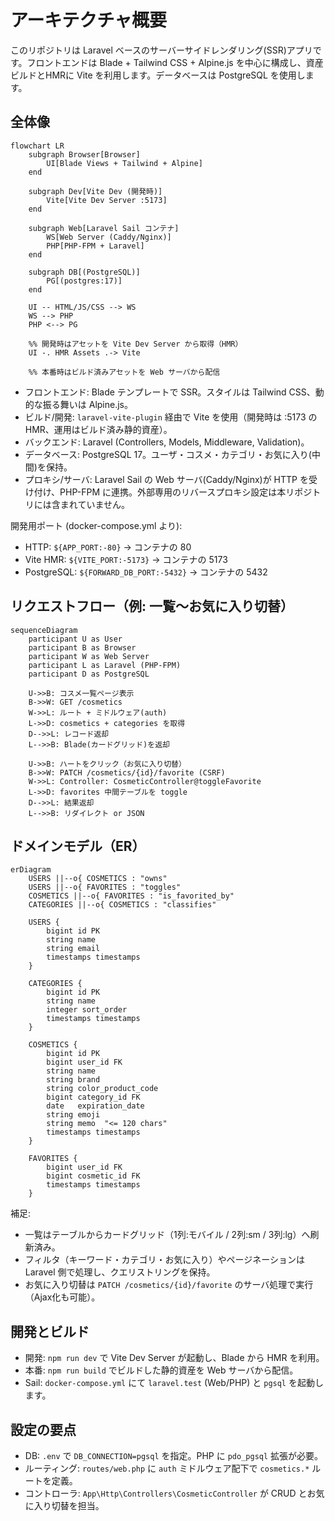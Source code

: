 # アーキテクチャ概要

このリポジトリは Laravel ベースのサーバーサイドレンダリング(SSR)アプリです。フロントエンドは Blade + Tailwind CSS + Alpine.js を中心に構成し、資産ビルドとHMRに Vite を利用します。データベースは PostgreSQL を使用します。

## 全体像

```mermaid
flowchart LR
    subgraph Browser[Browser]
        UI[Blade Views + Tailwind + Alpine]
    end

    subgraph Dev[Vite Dev (開発時)]
        Vite[Vite Dev Server :5173]
    end

    subgraph Web[Laravel Sail コンテナ]
        WS[Web Server (Caddy/Nginx)]
        PHP[PHP-FPM + Laravel]
    end

    subgraph DB[(PostgreSQL)]
        PG[(postgres:17)]
    end

    UI -- HTML/JS/CSS --> WS
    WS --> PHP
    PHP <--> PG

    %% 開発時はアセットを Vite Dev Server から取得（HMR）
    UI -. HMR Assets .-> Vite

    %% 本番時はビルド済みアセットを Web サーバから配信
```

- フロントエンド: Blade テンプレートで SSR。スタイルは Tailwind CSS、動的な振る舞いは Alpine.js。
- ビルド/開発: `laravel-vite-plugin` 経由で Vite を使用（開発時は :5173 の HMR、運用はビルド済み静的資産）。
- バックエンド: Laravel (Controllers, Models, Middleware, Validation)。
- データベース: PostgreSQL 17。ユーザ・コスメ・カテゴリ・お気に入り(中間)を保持。
- プロキシ/サーバ: Laravel Sail の Web サーバ(Caddy/Nginx)が HTTP を受け付け、PHP-FPM に連携。外部専用のリバースプロキシ設定は本リポジトリには含まれていません。

開発用ポート (docker-compose.yml より):
- HTTP: `${APP_PORT:-80}` → コンテナの 80
- Vite HMR: `${VITE_PORT:-5173}` → コンテナの 5173
- PostgreSQL: `${FORWARD_DB_PORT:-5432}` → コンテナの 5432

## リクエストフロー（例: 一覧〜お気に入り切替）

```mermaid
sequenceDiagram
    participant U as User
    participant B as Browser
    participant W as Web Server
    participant L as Laravel (PHP-FPM)
    participant D as PostgreSQL

    U->>B: コスメ一覧ページ表示
    B->>W: GET /cosmetics
    W->>L: ルート + ミドルウェア(auth)
    L->>D: cosmetics + categories を取得
    D-->>L: レコード返却
    L-->>B: Blade(カードグリッド)を返却

    U->>B: ハートをクリック（お気に入り切替）
    B->>W: PATCH /cosmetics/{id}/favorite (CSRF)
    W->>L: Controller: CosmeticController@toggleFavorite
    L->>D: favorites 中間テーブルを toggle
    D-->>L: 結果返却
    L-->>B: リダイレクト or JSON
```

## ドメインモデル（ER）

```mermaid
erDiagram
    USERS ||--o{ COSMETICS : "owns"
    USERS ||--o{ FAVORITES : "toggles"
    COSMETICS ||--o{ FAVORITES : "is_favorited_by"
    CATEGORIES ||--o{ COSMETICS : "classifies"

    USERS {
        bigint id PK
        string name
        string email
        timestamps timestamps
    }

    CATEGORIES {
        bigint id PK
        string name
        integer sort_order
        timestamps timestamps
    }

    COSMETICS {
        bigint id PK
        bigint user_id FK
        string name
        string brand
        string color_product_code
        bigint category_id FK
        date   expiration_date
        string emoji
        string memo  "<= 120 chars"
        timestamps timestamps
    }

    FAVORITES {
        bigint user_id FK
        bigint cosmetic_id FK
        timestamps timestamps
    }
```

補足:
- 一覧はテーブルからカードグリッド（1列:モバイル / 2列:sm / 3列:lg）へ刷新済み。
- フィルタ（キーワード・カテゴリ・お気に入り）やページネーションは Laravel 側で処理し、クエリストリングを保持。
- お気に入り切替は `PATCH /cosmetics/{id}/favorite` のサーバ処理で実行（Ajax化も可能）。

## 開発とビルド

- 開発: `npm run dev` で Vite Dev Server が起動し、Blade から HMR を利用。
- 本番: `npm run build` でビルドした静的資産を Web サーバから配信。
- Sail: `docker-compose.yml` にて `laravel.test` (Web/PHP) と `pgsql` を起動します。

## 設定の要点

- DB: `.env` で `DB_CONNECTION=pgsql` を指定。PHP に `pdo_pgsql` 拡張が必要。
- ルーティング: `routes/web.php` に `auth` ミドルウェア配下で `cosmetics.*` ルートを定義。
- コントローラ: `App\Http\Controllers\CosmeticController` が CRUD とお気に入り切替を担当。


